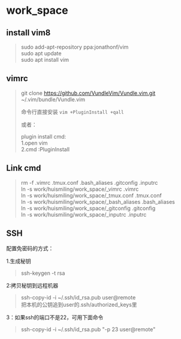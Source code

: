 # work_space

## install vim8
>sudo add-apt-repository ppa:jonathonf/vim  
>sudo apt update  
>sudo apt install vim  

## vimrc
>git clone https://github.com/VundleVim/Vundle.vim.git ~/.vim/bundle/Vundle.vim  
>
>命令行直接安装 `vim +PluginInstall +qall`
>
>或者：
>
>plugin install cmd:  
>1.open vim  
>2.cmd :PluginInstall  

## Link cmd
>rm -f .vimrc .tmux.conf .bash_aliases .gitconfig .inputrc  
>ln -s work/huismiling/work_space/_vimrc .vimrc  
>ln -s work/huismiling/work_space/_tmux.conf .tmux.conf  
>ln -s work/huismiling/work_space/_bash_aliases .bash_aliases  
>ln -s work/huismiling/work_space/_gitconfig .gitconfig  
>ln -s work/huismiling/work_space/_inputrc  .inputrc  



## SSH

配置免密码的方式：

1.生成秘钥  
>ssh-keygen -t rsa  

2:拷贝秘钥到远程机器  

>ssh-copy-id -i ~/.ssh/id_rsa.pub user@remote  
>把本机的公钥追到user的.ssh/authorized_keys里  

3：如果ssh的端口不是22，可用下面命令  

>ssh-copy-id -i ~/.ssh/id_rsa.pub "-p 23 user@remote"


